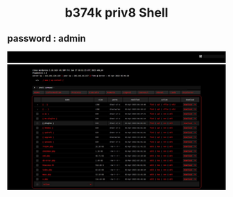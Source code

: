 <h1><p align="center"> b374k priv8 Shell </p></h1>

## password : admin
<img src="https://raw.githubusercontent.com/1337r0j4n/php-backdoors/main/.img/52.jpeg">
<img src="https://raw.githubusercontent.com/1337r0j4n/php-backdoors/main/.img/53.jpeg">
